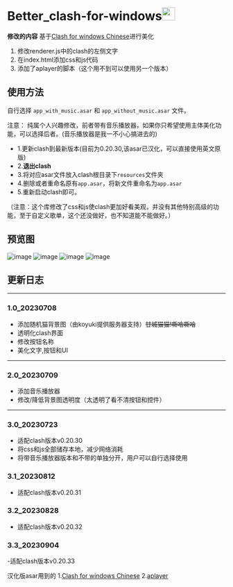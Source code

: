 # Better_clash-for-windows<img src="https://github.com/TheSmallHanCat/Better_clash-for-windows/assets/109069769/e59b6e45-b596-4af7-a086-c6c9909ffacf" width="30" height="30">

**修改的内容**
   基于[Clash for windows Chinese](https://github.com/Z-Siqi/Clash-for-Windows_Chinese)进行美化
  1. 修改renderer.js中的clash的左侧文字
  2. 在index.html添加css和js代码
  3. 添加了aplayer的脚本（这个用不到可以使用另一个版本）
## 使用方法

自行选择 `app_with_music.asar` 和 `app_without_music.asar` 文件。

注意： 纯属个人兴趣修改，前者带有音乐播放器，如果你只希望使用主体美化功能，可以选择后者。(音乐播放器是我一不小心搞进去的)

* 1.更新clash到最新版本(目前为0.20.30,该asar已汉化，可以直接使用英文原版)
* 2.**退出clash**
* 3.将对应asar文件放入clash根目录下`resources`文件夹
* 4.删除或者重命名原有`app.asar`，将新文件重命名为`app.asar`
* 5.重新启动clash即可。

（注意：这个库修改了css和js使clash更加好看美观，并没有其他特别高级的功能，至于自定义歌单，这个还没做好，也不知道能不能做好。）

## 预览图
![image](https://github.com/TheSmallHanCat/Better_clash-for-windows/assets/109069769/f72c9f87-95e7-4a27-8bd9-17f62d1964a9)
![image](https://github.com/TheSmallHanCat/Better_clash-for-windows/assets/109069769/4e5b6eda-1960-4aff-ad73-c1031a764b3d)
![image](https://github.com/TheSmallHanCat/Better_clash-for-windows/assets/109069769/b98729b0-81ec-4d28-ba2d-f7c1430f95b9)
![image](https://github.com/TheSmallHanCat/Better_clash-for-windows/assets/109069769/5819ec33-b227-4048-81d3-d9d938f986b5)



## 更新日志
---

### 1.0_20230708

- 添加随机猫背景图（由koyuki提供服务器支持）~~甘城猫猫!嘶哈嘶哈~~
- 透明化clash界面
- 修改按钮名称
- 美化文字,按钮和UI

---

### 2.0_20230709

- 添加音乐播放器
- 修改/降低背景图透明度（太透明了看不清按钮和控件）

---

### 3.0_20230723

- 适配clash版本v0.20.30
- 将css和js全部储存本地，减少网络消耗
- 将带音乐播放器版本和不带的单独分开，用户可以自行选择使用

### 3.1_20230812

- 适配clash版本v0.20.31

### 3.2_20230828

- 适配clash版本v0.20.32

### 3.3_20230904

-适配clash版本v0.20.33

 汉化版asar用到的
 1.[Clash for windows Chinese](https://github.com/Z-Siqi/Clash-for-Windows_Chinese)
 2.[aplayer](https://github.com/DIYgod/APlayer)
